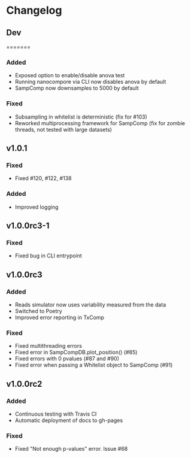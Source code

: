 # Changelog

## Dev
=======

### Added
- Exposed option to enable/disable anova test
- Running nanocompore via CLI now disables anova by default
- SampComp now downsamples to 5000 by default

### Fixed
- Subsampling in whitelist is deterministic (fix for #103)
- Reworked multiprocessing framework for SampComp (fix for zombie threads, not tested with large datasets)


## v1.0.1

### Fixed
- Fixed #120, #122, #138

### Added
- Improved logging

## v1.0.0rc3-1

### Fixed
- Fixed bug in CLI entrypoint

## v1.0.0rc3

### Added
- Reads simulator now uses variability measured from the data
- Switched to Poetry
- Improved error reporting in TxComp

### Fixed
- Fixed multithreading errors
- Fixed error in SampCompDB.plot_position() (#85)
- Fixed errors with 0 pvalues (#87 and #90)
- Fixed error when passing a Whitelist object to SampComp (#91)

## v1.0.0rc2

### Added
- Continuous testing with Travis CI
- Automatic deployment of docs to gh-pages

### Fixed
- Fixed "Not enough p-values" error. Issue #68
